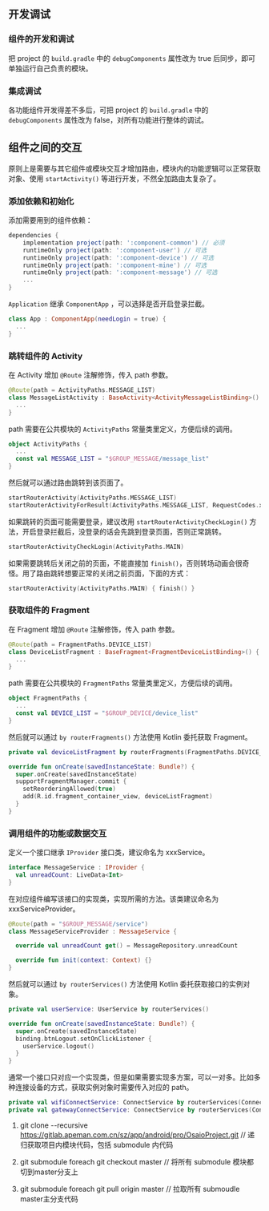 ## 开发调试

### 组件的开发和调试

把 project 的 `build.gradle` 中的 `debugComponents` 属性改为 true 后同步，即可单独运行自己负责的模块。

### 集成调试

各功能组件开发得差不多后，可把 project 的 `build.gradle` 中的 `debugComponents` 属性改为 false，对所有功能进行整体的调试。

## 组件之间的交互

原则上是需要与其它组件或模块交互才增加路由，模块内的功能逻辑可以正常获取对象、使用  `startActivity()` 等进行开发，不然全加路由太复杂了。

### 添加依赖和初始化

添加需要用到的组件依赖：

```groovy
dependencies {
    implementation project(path: ':component-common') // 必须
    runtimeOnly project(path: ':component-user') // 可选
    runtimeOnly project(path: ':component-device') // 可选
    runtimeOnly project(path: ':component-mine') // 可选
    runtimeOnly project(path: ':component-message') // 可选
    ...
}
```

`Application` 继承 `ComponentApp` ，可以选择是否开启登录拦截。

```kotlin
class App : ComponentApp(needLogin = true) {
  ...
}
```

### 跳转组件的 Activity

在 Activity 增加 `@Route` 注解修饰，传入 path 参数。

```kotlin
@Route(path = ActivityPaths.MESSAGE_LIST)
class MessageListActivity : BaseActivity<ActivityMessageListBinding>() {
  ...
}
```

path 需要在公共模块的 `ActivityPaths` 常量类里定义，方便后续的调用。

```kotlin
object ActivityPaths {
  ...
  const val MESSAGE_LIST = "$GROUP_MESSAGE/message_list"
}
```

然后就可以通过路由跳转到该页面了。

```kotlin
startRouterActivity(ActivityPaths.MESSAGE_LIST)
startRouterActivityForResult(ActivityPaths.MESSAGE_LIST, RequestCodes.xxx)
```

如果跳转的页面可能需要登录，建议改用 `startRouterActivityCheckLogin()` 方法，开启登录拦截后，没登录的话会先跳到登录页面，否则正常跳转。

```kotlin
startRouterActivityCheckLogin(ActivityPaths.MAIN)
```

如果需要跳转后关闭之前的页面，不能直接加 `finish()`，否则转场动画会很奇怪。用了路由跳转想要正常的关闭之前页面，下面的方式：

```kotlin
startRouterActivity(ActivityPaths.MAIN) { finish() }
```

### 获取组件的 Fragment

在 Fragment 增加 `@Route` 注解修饰，传入 path 参数。

```kotlin
@Route(path = FragmentPaths.DEVICE_LIST)
class DeviceListFragment : BaseFragment<FragmentDeviceListBinding>() {
  ...
}
```

path 需要在公共模块的 `FragmentPaths` 常量类里定义，方便后续的调用。

```kotlin
object FragmentPaths {
  ...
  const val DEVICE_LIST = "$GROUP_DEVICE/device_list"
}
```

然后就可以通过 `by routerFragments()` 方法使用 Kotlin 委托获取 Fragment。

```kotlin
private val deviceListFragment by routerFragments(FragmentPaths.DEVICE_LIST)

override fun onCreate(savedInstanceState: Bundle?) {
  super.onCreate(savedInstanceState)
  supportFragmentManager.commit {
    setReorderingAllowed(true)
    add(R.id.fragment_container_view, deviceListFragment)
  }
}
```

### 调用组件的功能或数据交互

定义一个接口继承 `IProvider` 接口类，建议命名为 xxxService。

```kotlin
interface MessageService : IProvider {
  val unreadCount: LiveData<Int>
}
```

在对应组件编写该接口的实现类，实现所需的方法。该类建议命名为 xxxServiceProvider。

```kotlin
@Route(path = "$GROUP_MESSAGE/service")
class MessageServiceProvider : MessageService {

  override val unreadCount get() = MessageRepository.unreadCount

  override fun init(context: Context) {}
}
```

然后就可以通过 `by routerServices()` 方法使用 Kotlin 委托获取接口的实例对象。

```kotlin
private val userService: UserService by routerServices()

override fun onCreate(savedInstanceState: Bundle?) {
  super.onCreate(savedInstanceState)
  binding.btnLogout.setOnClickListener {
    userService.logout()
  }
}
```

通常一个接口只对应一个实现类，但是如果需要实现多方案，可以一对多。比如多种连接设备的方式，获取实例对象时需要传入对应的 path。

```kotlin
private val wifiConnectService: ConnectService by routerServices(ConnectService.Paths.WIFI_HOTSPOT)
private val gatewayConnectService: ConnectService by routerServices(ConnectService.Paths.GATEWAY)
```

1. git clone --recursive https://gitlab.apeman.com.cn/sz/app/android/pro/OsaioProject.git
  // 递归获取项目内模块代码，包括 submodule 内代码

2. git submodule foreach git checkout master
// 将所有 submodule 模块都切到master分支上

 3. git submodule foreach git pull origin master                                                                    // 拉取所有 submoudle master主分支代码
